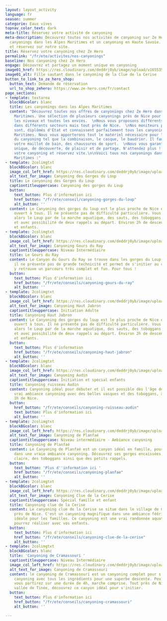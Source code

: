 ```yaml
---
layout: layout_activity
language: fr
season: summer
categorie: Eaux vives
topnav_color_text: dark
meta-title: Réservez votre activité de canyoning
meta-description: Découvrez toutes nos activités de canyoning sur Ze Hero avec nos
  canyonings dans les Alpes Maritimes et un canyoning en Haute Savoie. Choisissez
  et réservez sur notre site.
title: Réservez votre canyoning chez Ze Hero
permalink: "/fr/ete/activites/nos-canyonings"
baseline: Nos canyoning chez Ze Hero
engage: Découvrez et partagez un moment unique en canyoning
image01_href: https://res.cloudinary.com/deddrj0yb/image/upload/v1655359805/website/Canyoning%2006/Screenshot_3.jpg
image01_alt: Fille sautant dans le canyoning de la Clue de la Cerise
button_to_link_to_ze_hero_shop:
  button_text: Demande de réservation
  url_to_shop_zehero: https://www.ze-hero.com/fr/contact
page_sections:
- template: textarea
  blockBGcolor: blanc
  title: Les canyonings dans les Alpes Maritimes
  content: "Découvrez toutes nos offres de canyonings chez Ze Hero dans les Alpes
    Maritimes. Une sélection de plusieurs canyonings près de Nice pour tous, tous
    les niveaux et toutes les envies.  \nNous vous proposons différents canyonings
    dans différents secteurs mais tout près de Nice.  \nNos moniteurs professionnels
    sont, diplômés d'Etat et connaissent parfaitement tous les canyonings des Alpes
    Maritimes. Nous vous apporterons tout le matériel nécessaire pour la pratique
    du canyoning tel que la combinaison, le casque, le baudrier. Il faut venir avec
    votre maillot de bain, des chaussures de sport.  \nNous vous garantissons un moment
    unique, de découverte, de plaisir et de partage. N'attendez plus ! Choisissez
    votre canyoning et réservez vite.\n\nVoici tous nos canyonings dans les Alpes
    Maritimes :"
- template: 2colimgtxt
  blockBGcolor: blanc
  image_col_left_href: https://res.cloudinary.com/deddrj0yb/image/upload/v1655365196/website/Canyoning%2006/Screenshot_5.jpg
  alt_text_for_image: Canyoning des Gorges du Loup
  title: Le canyoning des Gorges du Loup
  captiontitleuppercase: Canyoning des gorges du Loup
  button:
    text_button: Plus d'information ici
    href_button: "/fr/ete/conseil/canyoning-gorges-du-loup"
    alt_button: ''
  content: Le Canyoning des gorges du loup est le plus proche de Nice et qui est surtout
    ouvert à tous. Il ne présente pas de difficulté particulière. Vous parcourrez
    alors le Loup par de la marche aquatique, des sauts, des toboggans et de la nage
    et avec possibilité de deux rappels au départ. Environ 2h de descente pour adultes
    et enfants.
- template: 2colimgtxt
  blockBGcolor: blanc
  image_col_left_href: https://res.cloudinary.com/deddrj0yb/image/upload/v1650029582/website/Canyoning%2006/GOPR0065.jpg
  alt_text_for_image: Canyoning Gours du Ray
  captiontitleuppercase: Niveau Intermédiaire
  title: Le Gours du Ray
  content: Le Canyon du Gours du Ray se trouve dans les gorges du Loup. Très sauvage,
    il ne présente pas de grande technicité et permet de s'initier au canyoning. On
    y retrouve un parcours très complet et fun. Pour tous !
  button:
    text_button: Plus d'information ici
    href_button: "/fr/ete/conseils/canyoning-gours-du-ray"
    alt_button: ''
- template: 2colimgtxt
  blockBGcolor: blanc
  image_col_left_href: https://res.cloudinary.com/deddrj0yb/image/upload/v1655201007/website/By%20Ze%20Hero%20Activity/IMG_4222.jpg
  alt_text_for_image: Canyoning Haut Jabron
  captiontitleuppercase: Initiation Adulte
  title: Canyoning Haut Jabron
  content: Le Canyoning des gorges du loup est le plus proche de Nice et qui est surtout
    ouvert à tous. Il ne présente pas de difficulté particulière. Vous parcourrez
    alors le Loup par de la marche aquatique, des sauts, des toboggans et de la nage
    et avec possibilité de deux rappels au départ. Environ 2h de descente pour adultes
    et enfants.
  button:
    text_button: Plus d'information
    href_button: "/fr/ete/conseils/canyoning-haut-jabron"
    alt_button: ''
- template: 2colimgtxt
  blockBGcolor: blanc
  image_col_left_href: https://res.cloudinary.com/deddrj0yb/image/upload/v1655199369/website/By%20Ze%20Hero%20Activity/IMG_4072.jpg
  alt_text_for_image: Canyoning Audin
  captiontitleuppercase: Initiation et spécial enfants
  title: Canyoning ruisseau Audin
  content: Canyoning idéal pour débuter et il est possible dès l'âge de 6ans. Une
    vrai ambiance canyoning avec des belles vasques et des toboggans, à seulement
    1h de Nice.
  button:
    href_button: "/fr/ete/conseils/canyoning-ruisseau-audin"
    text_button: Plus d'information ici
    alt_button: ''
- template: 2colimgtxt
  blockBGcolor: blanc
  image_col_left_href: https://res.cloudinary.com/deddrj0yb/image/upload/v1655387129/website/By%20Ze%20Hero%20Activity/IMG_4903.jpg
  alt_text_for_image: Canyoning de Planfaé
  captiontitleuppercase: Niveau intermédiaire - Ambiance canyoning
  title: Canyoning de Planfaé
  content: Le Canyoning de Planfaé est un canyon idéal en famille, pour s'initier
    dans une vraie ambiance canyoning. Découvrez ses gorges encaissées, une eau très
    claire, des toboggans ainsi que des petits rappels.
  button:
    text_button: 'Plus d''information ici '
    href_button: "/fr/ete/conseils/canyoning-planfae"
    alt_button: ''
- template: 2colimgtxt
  blockBGcolor: blanc
  image_col_left_href: https://res.cloudinary.com/deddrj0yb/image/upload/v1655199359/website/By%20Ze%20Hero%20Activity/IMG_5305.jpg
  alt_text_for_image: Canyoning Clue de la Cerise
  captiontitleuppercase: Spécial famille et enfant
  title: Canyoning clue de la Cerise
  content: Le canyoning clue de la Cerise se situe dans le village de Gilette, tout
    près de Nice. C'est un canyoning magnifique dans une ambiance féérique qui sera
    idéale pour les familles. Ce canyoning est une vrai randonnée aquatique que vous
    pourrez réaliser avec vos enfants.
  button:
    text_button: Plus d'information ici
    href_button: "/fr/ete/conseils/canyoning-clue-de-la-cerise"
    alt_button: ''
- template: 2colimgtxt
  blockBGcolor: blanc
  title: 'Canyoning de Cramassouri '
  captiontitleuppercase: Niveau Intermédiaire
  image_col_left_href: https://res.cloudinary.com/deddrj0yb/image/upload/v1650029604/website/Canyoning%2006/GPTempDownload2.jpg
  alt_text_for_image: Canyoning de Cramassouri
  content: le canyoning de Cramassouri est un canyoning complet pour s'initier au
    canyoning avec tous les ingrédients pour une superbe descente. Peu difficile,
    vous partirez sur une durée de 4h, marche comprise. Tout près de Nice, dans la
    vallée de Tinée, découvrez ce canyon idéal pour s'initier.
  button:
    text_button: Plus d'information ici
    href_button: "/fr/ete/conseils/canyoning-cramassouri"
    alt_button: ''

---
```

